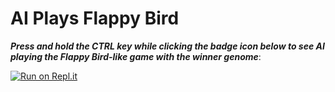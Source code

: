 # AI Plays Flappy Bird

***Press and hold the CTRL key while clicking the badge icon below to see AI playing the Flappy Bird-like game with the winner genome***:

[![Run on Repl.it](https://replit.com/badge/github/MaxineXiong/AI-Plays-Flappy-Bird.git)](https://replit.com/@MaxineXiong/AI-Plays-Flappy-Bird?v=1)
